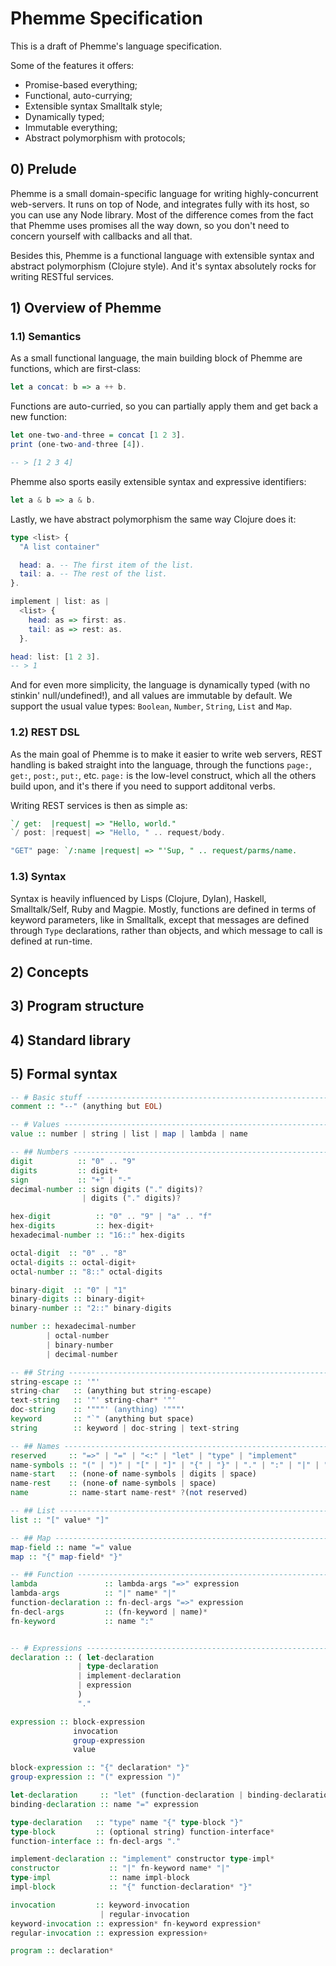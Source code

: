 # Phemme Specification

This is a draft of Phemme's language specification.

Some of the features it offers:

  - Promise-based everything;
  - Functional, auto-currying;
  - Extensible syntax Smalltalk style;
  - Dynamically typed;
  - Immutable everything;
  - Abstract polymorphism with protocols;


## 0) Prelude

Phemme is a small domain-specific language for writing highly-concurrent
web-servers. It runs on top of Node, and integrates fully with its host,
so you can use any Node library. Most of the difference comes from the
fact that Phemme uses promises all the way down, so you don't need to
concern yourself with callbacks and all that.

Besides this, Phemme is a functional language with extensible syntax and
abstract polymorphism (Clojure style). And it's syntax absolutely rocks
for writing RESTful services.


## 1) Overview of Phemme

### 1.1) Semantics

As a small functional language, the main building block of Phemme are
functions, which are first-class:

```hs
let a concat: b => a ++ b.
```

Functions are auto-curried, so you can partially apply them and get back
a new function:

```hs
let one-two-and-three = concat [1 2 3].
print (one-two-and-three [4]).

-- > [1 2 3 4]
```

Phemme also sports easily extensible syntax and expressive identifiers:

```hs
let a & b => a & b.
```

Lastly, we have abstract polymorphism the same way Clojure does it:

```hs
type <list> {
  "A list container"

  head: a. -- The first item of the list.
  tail: a. -- The rest of the list.
}.

implement | list: as |
  <list> {
    head: as => first: as.
    tail: as => rest: as.
  }.

head: list: [1 2 3].
-- > 1
```

And for even more simplicity, the language is dynamically typed (with no
stinkin' null/undefined!), and all values are immutable by default. We
support the usual value types: `Boolean`, `Number`, `String`, `List` and
`Map`.


### 1.2) REST DSL

As the main goal of Phemme is to make it easier to write web servers,
REST handling is baked straight into the language, through the functions
`page:`, `get:`, `post:`, `put:`, etc. `page:` is the low-level
construct, which all the others build upon, and it's there if you need
to support additonal verbs.

Writing REST services is then as simple as:

```hs
`/ get:  |request| => "Hello, world."
`/ post: |request| => "Hello, " .. request/body.

"GET" page: `/:name |request| => "'Sup, " .. request/parms/name.
```


### 1.3) Syntax

Syntax is heavily influenced by Lisps (Clojure, Dylan), Haskell,
Smalltalk/Self, Ruby and Magpie. Mostly, functions are defined in terms
of keyword parameters, like in Smalltalk, except that messages are
defined through `Type` declarations, rather than objects, and which
message to call is defined at run-time.



## 2) Concepts

## 3) Program structure

## 4) Standard library

## 5) Formal syntax

```hs
-- # Basic stuff -------------------------------------------------------
comment :: "--" (anything but EOL)

-- # Values ------------------------------------------------------------
value :: number | string | list | map | lambda | name

-- ## Numbers ----------------------------------------------------------
digit          :: "0" .. "9"
digits         :: digit+
sign           :: "+" | "-"
decimal-number :: sign digits ("." digits)?
                | digits ("." digits)?

hex-digit          :: "0" .. "9" | "a" .. "f"
hex-digits         :: hex-digit+
hexadecimal-number :: "16::" hex-digits

octal-digit  :: "0" .. "8"
octal-digits :: octal-digit+
octal-number :: "8::" octal-digits

binary-digit  :: "0" | "1"
binary-digits :: binary-digit+
binary-number :: "2::" binary-digits

number :: hexadecimal-number
        | octal-number
        | binary-number
        | decimal-number

-- ## String -----------------------------------------------------------
string-escape :: '"'
string-char   :: (anything but string-escape)
text-string   :: '"' string-char* '"'
doc-string    :: '"""' (anything) '"""'
keyword       :: "`" (anything but space)
string        :: keyword | doc-string | text-string

-- ## Names ------------------------------------------------------------
reserved     :: "=>" | "=" | "<:" | "let" | "type" | "implement"
name-symbols :: "(" | ")" | "[" | "]" | "{" | "}" | "." | ":" | "|" | "`"
name-start   :: (none-of name-symbols | digits | space)
name-rest    :: (none-of name-symbols | space)
name         :: name-start name-rest* ?(not reserved)

-- ## List -------------------------------------------------------------
list :: "[" value* "]"

-- ## Map --------------------------------------------------------------
map-field :: name "=" value
map :: "{" map-field* "}"

-- ## Function ---------------------------------------------------------
lambda               :: lambda-args "=>" expression
lambda-args          :: "|" name* "|"
function-declaration :: fn-decl-args "=>" expression
fn-decl-args         :: (fn-keyword | name)*
fn-keyword           :: name ":"


-- # Expressions -------------------------------------------------------
declaration :: ( let-declaration
               | type-declaration
               | implement-declaration
               | expression
               )
               "."

expression :: block-expression
              invocation
              group-expression
              value

block-expression :: "{" declaration* "}"
group-expression :: "(" expression ")"

let-declaration     :: "let" (function-declaration | binding-declaration)
binding-declaration :: name "=" expression

type-declaration   :: "type" name "{" type-block "}"
type-block         :: (optional string) function-interface*
function-interface :: fn-decl-args "."

implement-declaration :: "implement" constructor type-impl*
constructor           :: "|" fn-keyword name* "|"
type-impl             :: name impl-block
impl-block            :: "{" function-declaration* "}"

invocation         :: keyword-invocation
                    | regular-invocation
keyword-invocation :: expression* fn-keyword expression*
regular-invocation :: expression expression+

program :: declaration*
```
